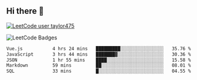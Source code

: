 ## Hi there 👋

[![LeetCode user taylor475](https://img.shields.io/badge/dynamic/json?style=for-the-badge&labelColor=black&color=%23ffa116&label=Solved&query=solvedOverTotal&url=https%3A%2F%2Fleetcode-badge.vercel.app%2Fapi%2Fusers%2Ftaylor475&logo=leetcode&logoColor=yellow)](https://leetcode.com/taylor475/)

<img src="https://leetcode-badge-showcase.vercel.app/api?username=taylor475" alt="LeetCode Badges" />

<!--START_SECTION:waka-->

```txt
Vue.js           4 hrs 24 mins   █████████░░░░░░░░░░░░░░░░   35.76 %
JavaScript       3 hrs 44 mins   ███████▓░░░░░░░░░░░░░░░░░   30.36 %
JSON             1 hr 55 mins    ████░░░░░░░░░░░░░░░░░░░░░   15.58 %
Markdown         59 mins         ██░░░░░░░░░░░░░░░░░░░░░░░   08.01 %
SQL              33 mins         █░░░░░░░░░░░░░░░░░░░░░░░░   04.55 %
```

<!--END_SECTION:waka-->

<!--
**taylor475/taylor475** is a _special_ repository because its `README.md` (this file) appears on your GitHub profile.
